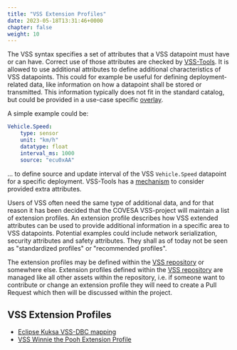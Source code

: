 ```yaml
---
title: "VSS Extension Profiles"
date: 2023-05-18T13:31:46+0000
chapter: false
weight: 10
---
```


The VSS syntax specifies a set of attributes that a VSS datapoint must have or can have.
Correct use of those attributes are checked by [VSS-Tools](https://github.com/COVESA/vss-tools/).
It is allowed to use additional attributes to define additional characteristics of VSS datapoints.
This could for example be useful for defining deployment-related data, like information on how a datapoint
shall be stored or transmitted.
This information typically does not fit in the standard catalog, but could be provided in a use-case specific
[overlay](../../rule_set/overlay.md).


A simple example could be:

```yaml
Vehicle.Speed:
    type: sensor
    unit: "km/h"
    datatype: float
    interval_ms: 1000
    source: "ecu0xAA"
```

... to define source and update interval of the VSS `Vehicle.Speed` datapoint for a specific deployment.
VSS-Tools has a [mechanism](https://github.com/COVESA/vss-tools/blob/master/docs/vspec.md#handling-of-overlays-and-extensions)
to consider provided extra attributes.

Users of VSS often need the same type of additional data, and for that reason it has been decided that the COVESA VSS-project will maintain a list of extension profiles.
An extension profile describes how VSS extended attributes can be used to provide additional information in a specific area to VSS datapoints.
Potential examples could include network serialization, security attributes and safety attributes.
They shall as of today not be seen as "standardized profiles" or "recommended profiles".

The extension profiles may be defined within the [VSS repository](https://github.com/COVESA/vehicle_signal_specification) or somewhere else.
Extension profiles defined within the [VSS repository](https://github.com/COVESA/vehicle_signal_specification) are managed like all other assets within the repository,
i.e. if someone want to contribute or change an extension profile they will need to create a Pull Request which then will be discussed within the project.


## VSS Extension Profiles

* [Eclipse Kuksa VSS-DBC mapping](https://github.com/eclipse-kuksa/kuksa-can-provider/tree/main/mapping)
* [VSS Winnie the Pooh Extension Profile](template.md)
